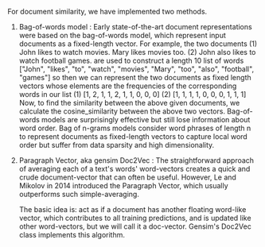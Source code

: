 For document similarity, we have implemented two methods.

1. Bag-of-words model : 
	Early state-of-the-art document representations were based on the bag-of-words model, which represent input documents as a fixed-length vector. For example, the two documents
(1) John likes to watch movies. Mary likes movies too.
(2) John also likes to watch football games.
are used to construct a length 10 list of words
["John", "likes", "to", "watch", "movies", "Mary", "too", "also", "football", "games"]
so then we can represent the two documents as fixed length vectors whose elements are the frequencies of the corresponding words in our list
(1) [1, 2, 1, 1, 2, 1, 1, 0, 0, 0]
(2) [1, 1, 1, 1, 0, 0, 0, 1, 1, 1]
Now, to find the similarity between the above given documents, we calculate the cosine_similarity between the above two vectors.
	Bag-of-words models are surprisingly effective but still lose information about word order. Bag of n-grams models consider word phrases of length n to represent documents as fixed-length vectors to capture local word order but suffer from data sparsity and high dimensionality.

2. Paragraph Vector, aka gensim Doc2Vec :
	The straightforward approach of averaging each of a text's words' word-vectors creates a quick and crude document-vector that can often be useful. However, Le and Mikolov in 2014 introduced the Paragraph Vector, which usually outperforms such simple-averaging.

	The basic idea is: act as if a document has another floating word-like vector, which contributes to all training predictions, and is updated like other word-vectors, but we will call it a doc-vector. Gensim's Doc2Vec class implements this algorithm.
